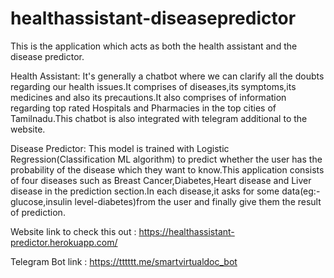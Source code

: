 # healthassistant-diseasepredictor

This is the application which acts as both the health assistant and the disease predictor.

Health Assistant: It's generally a chatbot where we can clarify all the doubts regarding our health issues.It comprises of diseases,its symptoms,its medicines and also its precautions.It also comprises of information regarding top rated Hospitals and Pharmacies in the top cities of Tamilnadu.This chatbot is also integrated with telegram additional to the website.

Disease Predictor: This model is trained with Logistic Regression(Classification ML algorithm) to predict whether the user has the probability of the disease which they want to know.This application consists of four diseases such as Breast Cancer,Diabetes,Heart disease and Liver disease in the prediction section.In each disease,it asks for some data(eg:-glucose,insulin level-diabetes)from the user and finally give them the result of prediction.

Website link to check this out : https://healthassistant-predictor.herokuapp.com/

Telegram Bot link : https://tttttt.me/smartvirtualdoc_bot
